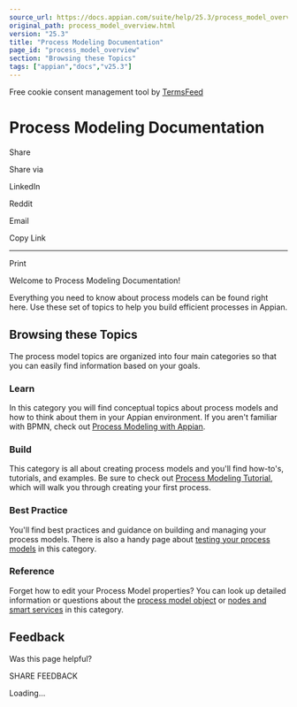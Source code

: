 ```yaml
---
source_url: https://docs.appian.com/suite/help/25.3/process_model_overview.html
original_path: process_model_overview.html
version: "25.3"
title: "Process Modeling Documentation"
page_id: "process_model_overview"
section: "Browsing these Topics"
tags: ["appian","docs","v25.3"]
---
```



Free cookie consent management tool by [TermsFeed](https://www.termsfeed.com/)

# Process Modeling Documentation

Share

Share via

LinkedIn

Reddit

Email

Copy Link

* * *

Print

Welcome to Process Modeling Documentation!

Everything you need to know about process models can be found right here. Use these set of topics to help you build efficient processes in Appian.

## Browsing these Topics

The process model topics are organized into four main categories so that you can easily find information based on your goals.

### Learn

In this category you will find conceptual topics about process models and how to think about them in your Appian environment. If you aren't familiar with BPMN, check out [Process Modeling with Appian](process_modeling.html).

### Build

This category is all about creating process models and you'll find how-to's, tutorials, and examples. Be sure to check out [Process Modeling Tutorial](Process_Modeling_Tutorial.html), which will walk you through creating your first process.

### Best Practice

You'll find best practices and guidance on building and managing your process models. There is also a handy page about [testing your process models](Testing_and_Debugging_Problems_with_Process_Models.html) in this category.

### Reference

Forget how to edit your Process Model properties? You can look up detailed information or questions about the [process model object](process-model-object.html) or [nodes and smart services](Smart_Services.html) in this category.

## Feedback

Was this page helpful?

SHARE FEEDBACK

Loading...